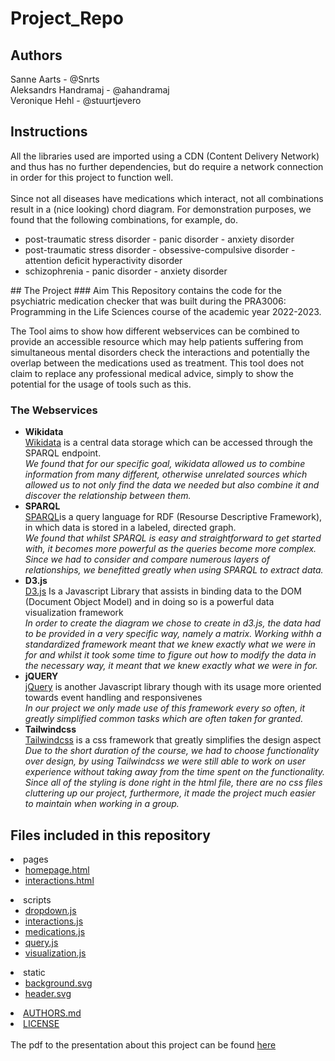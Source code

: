 # Project_Repo
## Authors
Sanne Aarts - @Snrts  <br>
Aleksandrs Handramaj - @ahandramaj <br>
Veronique Hehl - @stuurtjevero <br>
## Instructions
All the libraries used are imported using a CDN (Content Delivery Network) and thus has no further dependencies, but do require a network connection in order for this project to function well.  
<br>
Since not all diseases have medications which interact, not all combinations result in a (nice looking) chord diagram. For demonstration purposes, we found that the following combinations, for example, do.
<ul>
         <li>post-traumatic stress disorder - panic disorder - anxiety disorder</li>
         <li>post-traumatic stress disorder - obsessive-compulsive disorder - attention deficit hyperactivity disorder</li>
         <li>schizophrenia - panic disorder - anxiety disorder         </li></ul>
## The Project
### Aim
This Repository contains the code for the psychiatric medication checker that was built during the PRA3006: Programming in the Life Sciences course of the academic year 2022-2023. 

The Tool aims to show how different webservices can be combined to provide an accessible resource which may help patients suffering from simultaneous mental disorders check the interactions  and potentially the overlap between the medications used as treatment. This tool does not claim to replace any professional medical advice, simply to show the potential for the usage of tools such as this. 
### The Webservices 
<ul>
<li><b>Wikidata</b><br>
         <a href="https://www.wikidata.org">Wikidata</a> is a central data storage which can be accessed through the SPARQL endpoint. <br> 
        <i>We found that for our specific goal, wikidata allowed us to combine information from many different, otherwise unrelated sources which allowed us to not only find the data we needed but also combine it and discover the relationship between them. </i></li>
<li><b>SPARQL</b><br>
         <a href="https://www.w3.org/TR/sparql11-query/">SPARQL</a>is a query language for RDF (Resourse Descriptive Framework), in which data is stored in a labeled, directed graph.   <br> 
        <i>We found that whilst SPARQL is easy and straightforward to get started with, it becomes more powerful as the queries become more complex. Since we had to consider and compare numerous layers of relationships, we benefitted greatly when using SPARQL to extract data. </i></li>
<li><b>D3.js</b><br>
         <a href="https://d3js.org/">D3.js</a> Is a Javascript Library that assists in binding data to the DOM (Document Object Model) and in doing so is a powerful data visualization framework <br> 
        <i>In order to create the diagram we chose to create in d3.js, the data had to be provided in a very specific way, namely a matrix. Working withh a standardized framework meant that we knew exactly what we were in for and whilst it took some time to figure out how to modify the data in the necessary way, it meant that we knew exactly what we were in for.</i></li>
<li><b>jQUERY</b><br>
         <a href="https://jquery.com/">jQuery</a> is another Javascript library though with its usage more oriented towards event handling and responsivenes<br> 
        <i>In our project we only made use of this framework every so often, it greatly simplified common tasks which are often taken for granted.</i></li>
<li><b>Tailwindcss</b><br>
         <a href="https://tailwindcss.com/">Tailwindcss</a> is a css framework that greatly simplifies the design aspect<br> 
        <i>Due to the short duration of the course, we had to choose functionality over design, by using Tailwindcss we were still able to work on user experience without taking away from the time spent on the functionality. Since all of the styling is done right in the html file, there are no css files cluttering up our project, furthermore, it made the project much easier to maintain when working in a group. </i></li>
</ul>

## Files included in this repository 
<li>pages
        <ul>
        <li><a href="./pages/homepage.html")>homepage.html</a></li>
        <li><a href="./pages/interactions.html")>interactions.html</a></li>
        </ul></li>
<li>scripts
        <ul>
        <li><a href="./scripts/dropdown.js")>dropdown.js</a></li>
        <li><a href="./scripts/interactions.js")>interactions.js</a></li>
        <li><a href="./scripts/medications.js")>medications.js</a></li>
        <li><a href="./scripts/query.js")>query.js</a></li>
        <li><a href="./scripts/visualization.js")>visualization.js</a></li>
        </ul></li>
<li>static
<ul>
<li><a href="./static/background.svg">background.svg</a></li>
<li><a href="./static/header.svg">header.svg</a></li>

</ul></li>
<li><a href="AUTHORS.md">AUTHORS.md</a></li>
<li><a href="LICENCE">LICENSE</a></li>
</ul>
<br>
The pdf to the presentation about this project can be found <a href="./static/presentation.pdf">here</a>
